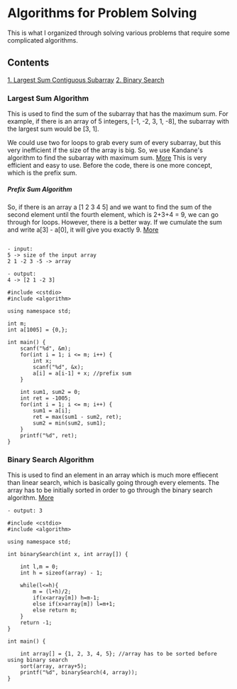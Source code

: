# Algorithms for Problem Solving
This is what I organized through solving various problems that require some complicated algorithms. 

## Contents

[1. Largest Sum Contiguous Subarray](#largest-sum-algorithm)
[2. Binary Search](#binary-search-algorithm)



### Largest Sum Algorithm

   This is used to find the sum of the subarray that has the maximum sum. For example, if there is an array of 5 integers, [-1, -2, 3, 1, -8], the subarray with the largest sum would be [3, 1]. 

   We could use two for loops to grab every sum of every subarray, but this very inefficient if the size of the array is big. So, we use Kandane's algorithm to find the subarray with maximum sum. [More](https://www.geeksforgeeks.org/largest-sum-contiguous-subarray/) This is very efficient and easy to use. Before the code, there is one more concept, which is the prefix sum. 

##### Prefix Sum Algorithm

   So, if there is an array a [1 2 3 4 5] and we want to find the sum of the second element until the fourth element, which is 2+3+4 = 9, we can go through for loops. However, there is a better way. If we cumulate the sum and write a[3] - a[0], it will give you exactly 9. [More](https://en.wikipedia.org/wiki/Prefix_sum)
    
```

- input: 
5 -> size of the input array
2 1 -2 3 -5 -> array

- output:
4 -> [2 1 -2 3]

#include <cstdio>
#include <algorithm>

using namespace std;

int m;
int a[1005] = {0,};

int main() {
    scanf("%d", &m);
    for(int i = 1; i <= m; i++) {
        int x;
        scanf("%d", &x);
        a[i] = a[i-1] + x; //prefix sum
    }
  
    int sum1, sum2 = 0;
    int ret = -1005;
    for(int i = 1; i <= m; i++) {
        sum1 = a[i];
        ret = max(sum1 - sum2, ret);
        sum2 = min(sum2, sum1);
    }
    printf("%d", ret);
}
```


### Binary Search Algorithm

   This is used to find an element in an array which is much more effiecent than linear search, which is basically going through every elements. The array has to be initially sorted in order to go through the binary search algorithm. [More](https://www.geeksforgeeks.org/binary-search/)

```
- output: 3

#include <cstdio>
#include <algorithm>

using namespace std;

int binarySearch(int x, int array[]) {
    
    int l,m = 0;
    int h = sizeof(array) - 1;
    
    while(l<=h){
        m = (l+h)/2;
        if(x<array[m]) h=m-1;
        else if(x>array[m]) l=m+1;
        else return m;
    }
    return -1;
}

int main() {
    
    int array[] = {1, 2, 3, 4, 5}; //array has to be sorted before using binary search
    sort(array, array+5);
    printf("%d", binarySearch(4, array));
}
```









